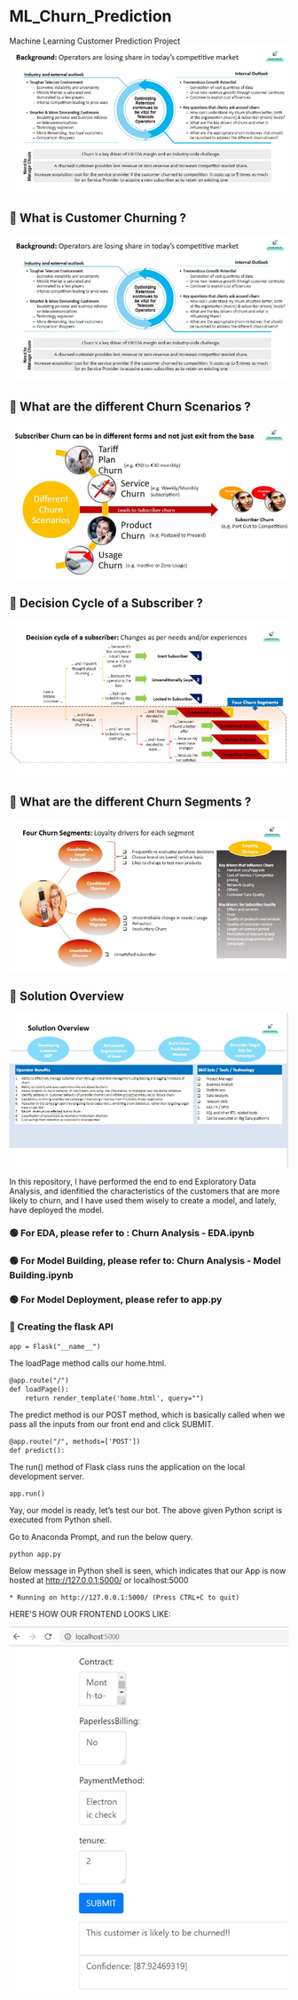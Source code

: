 # ML_Churn_Prediction
Machine Learning Customer Prediction Project
![Customer Churn](https://github.com/GeniXira/ML_Churn_Prediction/blob/main/MLProject-ChurnPrediction%20main%20images/Telco1.JPG)


## 🔴 What is Customer Churning ?

![Customer Retention](https://github.com/GeniXira/ML_Churn_Prediction/blob/main/MLProject-ChurnPrediction%20main%20images/Telco1.JPG)

## 🔴 What are the different Churn Scenarios ?

![Churn Scenarios](https://github.com/GeniXira/ML_Churn_Prediction/blob/main/MLProject-ChurnPrediction%20main%20images/Telco2.JPG)

## 🔴 Decision Cycle of a Subscriber ?

![Decision Cycle](https://github.com/GeniXira/ML_Churn_Prediction/blob/main/MLProject-ChurnPrediction%20main%20images/Telco3.JPG)

## 🔴 What are the different Churn Segments ?

![Churn Segments](https://github.com/GeniXira/ML_Churn_Prediction/blob/main/MLProject-ChurnPrediction%20main%20images/Telco4.JPG)

## 🔴 Solution Overview

![Solution](https://github.com/GeniXira/ML_Churn_Prediction/blob/main/MLProject-ChurnPrediction%20main%20images/Telco5.JPG)


In this repository, I have performed the end to end Exploratory Data Analysis, and idenfitied the characteristics of the customers that are more likely to churn, and I have used them wisely to create a model, and lately, have deployed the model.

### 🟢 For EDA, please refer to : Churn Analysis - EDA.ipynb
### 🟢 For Model Building, please refer to: Churn Analysis - Model Building.ipynb
### 🟢 For Model Deployment, please refer to app.py


### 🔵 Creating the flask API

```
app = Flask("__name__")
```

The loadPage method calls our home.html.
```
@app.route("/")
def loadPage():
	return render_template('home.html', query="")
```

The predict method is our POST method, which is basically called when we pass all the inputs from our front end and click SUBMIT.
```
@app.route("/", methods=['POST'])
def predict():
```
  
The run() method of Flask class runs the application on the local development server.
```
app.run()
```


Yay, our model is ready, let’s test our bot.
The above given Python script is executed from Python shell.

Go to Anaconda Prompt, and run the below query.
```
python app.py
```


Below message in Python shell is seen, which indicates that our App is now hosted at http://127.0.0.1:5000/ or localhost:5000
```
* Running on http://127.0.0.1:5000/ (Press CTRL+C to quit)
```


HERE'S HOW OUR FRONTEND LOOKS LIKE:

![Customer Retention](https://github.com/GeniXira/ML_Churn_Prediction/blob/main/MLProject-ChurnPrediction%20main%20images/Telco6.JPG)
